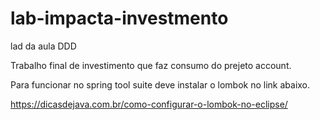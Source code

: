 # lab-impacta-investmento
lad da aula DDD 

Trabalho final de investimento que faz consumo do prejeto account.

Para funcionar no spring tool suite deve instalar o lombok no link abaixo.

https://dicasdejava.com.br/como-configurar-o-lombok-no-eclipse/
